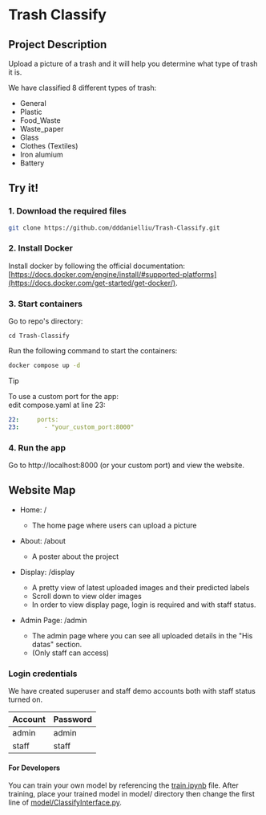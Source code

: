 # Trash Classify

## Project Description
Upload a picture of a trash and it will help you determine what type of trash it is.

We have classified 8 different types of trash:
- General
- Plastic
- Food_Waste
- Waste_paper
- Glass
- Clothes (Textiles)
- Iron alumium
- Battery

## Try it!
### 1. Download the required files

```bash
git clone https://github.com/dddanielliu/Trash-Classify.git
```

### 2. Install Docker
Install docker by following the official documentation: [https://docs.docker.com/engine/install/#supported-platforms](https://docs.docker.com/get-started/get-docker/).

### 3. Start containers
Go to repo's directory:
```
cd Trash-Classify
```
Run the following command to start the containers:
```bash
docker compose up -d
```
> [!TIP]
> To use a custom port for the app: \
> edit compose.yaml at line 23:
> ```yaml
> 22:     ports:
> 23:       - "your_custom_port:8000"
> ```

### 4. Run the app
Go to http://localhost:8000 (or your custom port) and view the website.

## Website Map

- Home: /
  * The home page where users can upload a picture
- About: /about
  * A poster about the project
- Display: /display
  * A pretty view of latest uploaded images and their predicted labels
  * Scroll down to view older images
  * In order to view display page, login is required and with staff status.

- Admin Page: /admin
  * The admin page where you can see all uploaded details in the "His datas" section. 
  * (Only staff can access)


### Login credentials

We have created superuser and staff demo accounts both with staff status turned on.

| Account  | Password |
| -------- | -------- |
| admin    | admin    |
| staff    | staff    |


#### For Developers
You can train your own model by referencing the [train.ipynb](https://github.com/dddanielliu/Trash-Classify/blob/main/model/training/train.ipynb) file.
After training, place your trained model in model/ directory then change the first line of [model/ClassifyInterface.py](https://github.com/dddanielliu/Trash-Classify/blob/main/model%2FClassifyInterface.py#L1-L1).
